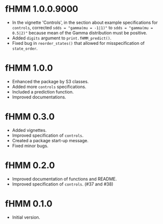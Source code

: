 # fHMM 1.0.0.9000

* In the vignette 'Controls', in the section about example specifications for `controls`, corrected `sdds = "gamma(mu = -1|1)"` to `sdds = "gamma(mu = 0.5|2)"` because mean of the Gamma distribution must be positive.
* Added `digits` argument to `print.fHMM_predict()`.
* Fixed bug in `reorder_states()` that allowed for misspecification of `state_order`.

# fHMM 1.0.0

* Enhanced the package by S3 classes.
* Added more `controls` specifications.
* Included a prediction function.
* Improved documentations.

# fHMM 0.3.0

* Added vignettes.
* Improved specification of `controls`. 
* Created a package start-up message.
* Fixed minor bugs.

# fHMM 0.2.0

* Improved documentation of functions and README.
* Improved specification of `controls`. (#37 and #38)

# fHMM 0.1.0

* Initial version.